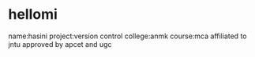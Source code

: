 # hellomi
name:hasini
project:version control
college:anmk
course:mca
affiliated to jntu approved by apcet and ugc
